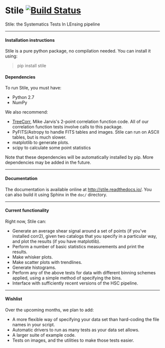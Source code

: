 Stile [![Build Status](https://travis-ci.org/msimet/Stile.svg?branch=master)](https://travis-ci.org/msimet/Stile)
=====

Stile: the Systematics Tests In LEnsing pipeline

-------------------------------------
#### Installation instructions ####

Stile is a pure python package, no compilation needed.  You can install it using:
> pip install stile

#### Dependencies ####
To run Stile, you must have:

 - Python 2.7
 - NumPy

We also recommend:

 - [TreeCorr](http://github.com/rmjarvis/TreeCorr), Mike Jarvis's 2-point correlation function code.  All of our correlation function tests involve calls to this package.
 - PyFITS/Astropy to handle FITS tables and images.  Stile can run on ASCII tables, but is much slower.
 - matplotlib to generate plots.
 - scipy to calculate some point statistics

Note that these dependencies will be automatically installed by pip. More dependencies may be added in the future.  

-------------------------------------
#### Documentation ####

The documentation is available online at http://stile.readthedocs.io/.  You can also build it using Sphinx in the `doc/` directory.

-------------------------------------

#### Current functionality ####

Right now, Stile can:

 - Generate an average shear signal around a set of points (if you've installed corr2), given two catalogs that you specify in a particular way, and plot the results (if you have matplotlib).
 - Perform a number of basic statistics measurements and print the results.
 - Make whisker plots.
 - Make scatter plots with trendlines.
 - Generate histograms.
 - Perform any of the above tests for data with different binning schemes applied, using a simple method of specifying the bins.
 - Interface with sufficiently recent versions of the HSC pipeline.

-------------------------------------

#### Wishlist ####

Over the upcoming months, we plan to add:

 - A more flexible way of specifying your data set than hard-coding the file names in your script.
 - Automatic drivers to run as many tests as your data set allows.
 - A larger suite of example code.
 - Tests on images, and the utilities to make those tests easier.
